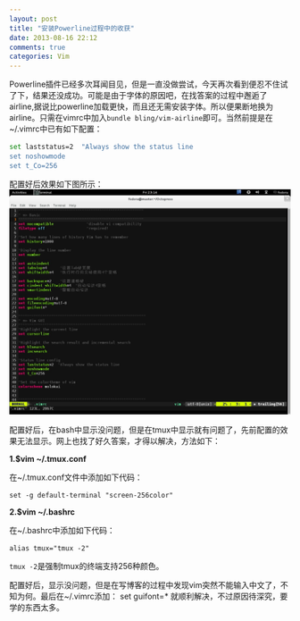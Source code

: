```yaml
---
layout: post
title: "安装Powerline过程中的收获"
date: 2013-08-16 22:12
comments: true
categories: Vim
---
```

Powerline插件已经多次耳闻目见，但是一直没做尝试，今天再次看到便忍不住试了下，结果还没成功。可能是由于字体的原因吧，在找答案的过程中邂逅了airline,据说比powerline加载更快，而且还无需安装字体。所以便果断地换为airline。只需在vimrc中加入`bundle bling/vim-airline`即可。当然前提是在~/.vimrc中已有如下配置：

```sh
set laststatus=2  "Always show the status line
set noshowmode
set t_Co=256

```
配置好后效果如下图所示：
![](/images/airline.jpg)

配置好后，在bash中显示没问题，但是在tmux中显示就有问题了，先前配置的效果无法显示。网上也找了好久答案，才得以解决，方法如下：

**1.$vim ~/.tmux.conf**
	
在~/.tmux.conf文件中添加如下代码：

	set -g default-terminal "screen-256color"

**2.$vim ~/.bashrc**

在~/.bashrc中添加如下代码：

	alias tmux="tmux -2"

`tmux -2`是强制tmux的终端支持256种颜色。

配置好后，显示没问题，但是在写博客的过程中发现vim突然不能输入中文了，不知为何。最后在~/.vimrc添加：
	set guifont=*
就顺利解决，不过原因待深究，要学的东西太多。
